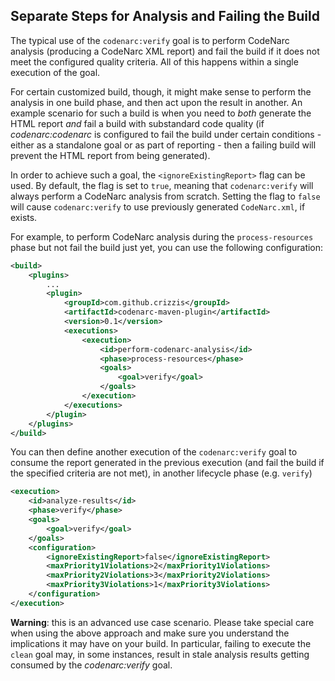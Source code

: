 ## Separate Steps for Analysis and Failing the Build

The typical use of the `codenarc:verify` goal is to perform CodeNarc analysis (producing a CodeNarc XML report) and fail the build if it does not meet the configured quality criteria. All of this happens within a single execution of the goal. 

For certain customized build, though, it might make sense to perform the analysis in one build phase, and then act upon the result in another. An example scenario for such a build is when you need to *both* generate the HTML report *and* fail a build with substandard code quality 
(if *codenarc:codenarc* is configured to fail the build under certain conditions - either as a standalone goal or as part of reporting - then a failing build will prevent the HTML report from being generated). 

In order to achieve such a goal, the `<ignoreExistingReport>` flag can be used. By default, the flag is set to `true`, meaning that `codenarc:verify` will always perform a CodeNarc analysis from scratch. Setting the flag to `false` will cause `codenarc:verify` to use previously generated `CodeNarc.xml`, if exists. 

For example, to perform CodeNarc analysis during the `process-resources` phase but not fail the build just yet, you can use the following configuration: 

```xml
<build>
    <plugins>
        ...
        <plugin>
            <groupId>com.github.crizzis</groupId>
            <artifactId>codenarc-maven-plugin</artifactId>
            <version>0.1</version>
            <executions>
                <execution>
                    <id>perform-codenarc-analysis</id>
                    <phase>process-resources</phase>
                    <goals>
                        <goal>verify</goal>
                    </goals>
                </execution>
            </executions>
        </plugin>
    </plugins>
</build>
```

You can then define another execution of the `codenarc:verify` goal to consume the report generated in the previous execution (and fail the build if the specified criteria are not met), in another lifecycle phase (e.g. `verify`)

```xml
<execution>
    <id>analyze-results</id>
    <phase>verify</phase>
    <goals>
        <goal>verify</goal>
    </goals>
    <configuration>
        <ignoreExistingReport>false</ignoreExistingReport>
        <maxPriority1Violations>2</maxPriority1Violations>
        <maxPriority2Violations>3</maxPriority2Violations>
        <maxPriority3Violations>1</maxPriority3Violations>
    </configuration>
</execution>
```

**Warning**: this is an advanced use case scenario. Please take special care when using the above approach and make sure you understand the implications it may have on your build. 
In particular, failing to execute the `clean` goal may, in some instances, result in stale analysis results getting consumed by the *codenarc:verify* goal. 